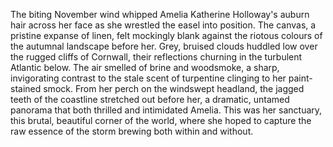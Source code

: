 The biting November wind whipped Amelia Katherine Holloway's auburn hair across her face as she wrestled the easel into position.  The canvas, a pristine expanse of linen, felt mockingly blank against the riotous colours of the autumnal landscape before her.  Grey, bruised clouds huddled low over the rugged cliffs of Cornwall, their reflections churning in the turbulent Atlantic below.  The air smelled of brine and woodsmoke, a sharp, invigorating contrast to the stale scent of turpentine clinging to her paint-stained smock.  From her perch on the windswept headland, the jagged teeth of the coastline stretched out before her, a dramatic, untamed panorama that both thrilled and intimidated Amelia.  This was her sanctuary, this brutal, beautiful corner of the world, where she hoped to capture the raw essence of the storm brewing both within and without.
